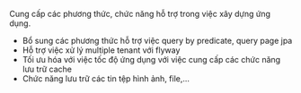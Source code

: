 Cung cấp các phương thức, chức năng hỗ trợ trong việc xây dựng ứng dụng.
- Bổ sung các phương thức hỗ trợ việc query by predicate, query page jpa
- Hỗ trợ việc xử lý multiple tenant với flyway
- Tối ưu hóa với việc tốc độ ứng dụng với việc cung cấp các chức năng lưu trữ cache
- Chức năng lưu trữ các tin tệp hình ảnh, file,...
